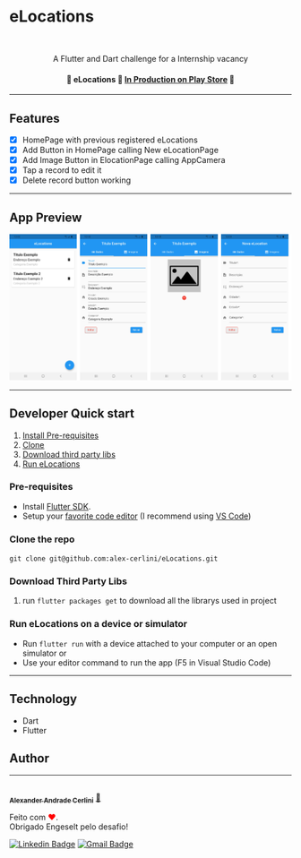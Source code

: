 # eLocations

<br />

<p align="center">A Flutter and Dart challenge for a Internship vacancy</p>

<h4 align="center"> 
	🚧  eLocations 🚀 <a href="https://play.google.com/store/apps/details?id=com.alexcerlini.elocations">In Production on Play Store</a>  🚧
</h4>

---

## Features

- [x] HomePage with previous registered eLocations
- [x] Add Button in HomePage calling New eLocationPage
- [x] Add Image Button in ElocationPage calling AppCamera
- [x] Tap a record to edit it
- [x] Delete record button working

---

## App Preview

<p>
<img src="print_screen/all_prints.png" width="700 style="margin: 20px;">
</p>

---

## Developer Quick start

1. [Install Pre-requisites](#pre-requisites)
1. [Clone](#clone-the-repo)
1. [Download third party libs](#download-third-party-libs)
1. [Run eLocations](#run-eLocations-on-a-device-or-simulator)

### Pre-requisites

- Install [Flutter SDK](https://flutter.dev/docs/get-started/install).
- Setup your [favorite code editor](https://flutter.dev/docs/get-started/editor) (I recommend using [VS Code](https://code.visualstudio.com/))

### Clone the repo

    git clone git@github.com:alex-cerlini/eLocations.git

### Download Third Party Libs

1. run `flutter packages get` to download all the librarys used in project

### Run eLocations on a device or simulator

- Run `flutter run` with a device attached to your computer or an open simulator
  or
- Use your editor command to run the app (F5 in Visual Studio Code)

---

## Technology

- Dart
- Flutter

## Author

---

<a href="https://github.com/alex-cerlini">
 <img style="border-radius: 50%;" src="https://avatars.githubusercontent.com/u/56663683?v=4" width="100px;" alt=""/>
 <br />
 <sub><b>Alexander Andrade Cerlini</b></sub></a> <a href="https://github.com/alex-cerlini" title="Alex Cerlini">🚀</a>

Feito com <span style="color: red">♥</span>.
<br/>Obrigado Engeselt pelo desafio!

[![Linkedin Badge](https://img.shields.io/badge/-AlexCerlini-blue?style=flat-square&logo=Linkedin&logoColor=white&link=https://www.linkedin.com/in/alexander-andrade-cerlini-560982119/)](https://www.linkedin.com/in/alexander-andrade-cerlini-560982119/)
[![Gmail Badge](https://img.shields.io/badge/-alexcerlinii@gmail.com-c14438?style=flat-square&logo=Gmail&logoColor=white&link=mailto:alexcerlinii@gmail.com)](mailto:alexcerlinii@gmail.com)
